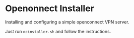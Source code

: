 # Openonnect Installer
Installing and configuring a simple openconnect VPN server.

Just run `ocinstaller.sh` and follow the instructions.